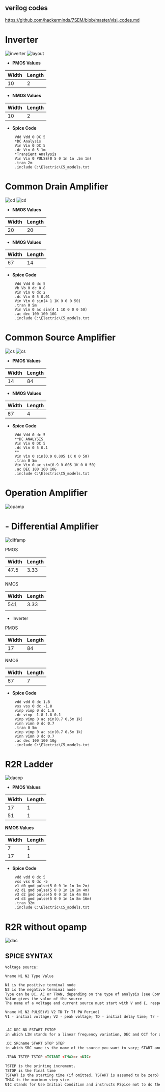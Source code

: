 ## verilog codes
https://github.com/hackerminds/7SEM/blob/master/vlsi_codes.md

# Inverter 
![inverter](inv.jpg)
![layout](invl.JPG)

 - **PMOS Values**

|Width|Length  |
|--|--|
| 10 | 2 |
 - **NMOS Values**

|Width|Length  |
|--|--|
| 10 | 2 |

 - **Spice Code**

		Vdd Vdd 0 DC 5
		*DC Analysis
		Vin Vin 0 DC 5
		.dc Vin 0 5 1m
		*Transient Analysis
		Vin Vin 0 PULSE(0 5 0 1n 1n .5m 1m)
		.tran 2m
		.include C:\Electric\C5_models.txt

# Common Drain Amplifier
![cd](cd.jpg)
![cd](cdl.jpg)

 - **NMOS Values**

|Width|Length  |
|--|--|
| 20 | 20 |
 - **NMOS Values**

|Width|Length  |
|--|--|
| 67 | 14 |

 - **Spice Code**

		Vdd Vdd 0 dc 5
		Vb Vb 0 dc 0.8
		Vin Vin 0 dc 2
		.dc Vin 0 5 0.01 
		Vin Vin 0 sin(4 1 1K 0 0 0 50)
		.tran 0 5m
		Vin Vin 0 ac sin(4 1 1K 0 0 0 50)
		.ac dec 100 100 10G
		.include C:\Electric\C5_models.txt
# Common Source Amplifier
![cs](cs.JPG)
![cs](csl.JPG)
 - **PMOS Values**

|Width|Length  |
|--|--|
| 14 | 84 |
 - **NMOS Values**

|Width|Length  |
|--|--|
| 67 | 4 |

 - **Spice Code**

		Vdd Vdd 0 dc 5
		**DC ANALYSIS
		Vin Vin 0 DC 5
		.dc Vin 0 5 0.1
		**
		Vin Vin 0 sin(0.9 0.005 1K 0 0 50)
		.tran 0 5m
		Vin Vin 0 ac sin(0.9 0.005 1K 0 0 50)
		.ac DEC 100 100 10G
		.include C:\Electric\C5_models.txt
# Operation Amplifier
![opamp](opamp.JPG)

# - Differential Amplifier	
![diffamp](diffamp.jpg)


PMOS
	 
| Width | Length |
|--|--|
| 47.5 | 3.33 |
|  |  |

NMOS

| Width | Length |
|--|--|
| 541 | 3.33 |
|  |  |
 - Inverter
 
 PMOS
 
| Width | Length |
|--|--|
|  17| 84 |

NMOS

| Width | Length |
|--|--|
| 67 | 7 |

 - **Spice Code**

		vdd vdd 0 dc 1.8
		vss vss 0 dc -1.8
		vinp vinp 0 dc 1.8
		.dc vinp -1.8 1.8 0.1
		vinp vinp 0 ac sin(0.7 0.5m 1k)
		vinn vinn 0 dc 0.7
		.tran 0 5m
		vinp vinp 0 ac sin(0.7 0.5m 1k)
		vinn vinn 0 dc 0.7
		.ac dec 100 100 10g
		.include C:\Electric\C5_models.txt
# R2R Ladder
![dacop](dacop.JPG)
 - **PMOS Values**
		
|Width|Length  |
|--|--|
| 17 | 1 |
| 51 | 1 |
  **NMOS Values**

|Width|Length  |
|--|--|
| 7 | 1 |
| 17 | 1 |

 - **Spice Code**

		vdd vdd 0 dc 5
		vss vss 0 dc -5
		v1 d0 gnd pulse(5 0 0 1n 1n 1m 2m)
		v2 d1 gnd pulse(5 0 0 1n 1n 2m 4m)
		v3 d2 gnd pulse(5 0 0 1n 1n 4m 8m)
		v4 d3 gnd pulse(5 0 0 1n 1n 8m 16m)
	    .tran 32m
	    .include C:\Electric\C5_models.txt
# R2R without opamp
![dac](dac.JPG)


## SPICE SYNTAX
```html
Voltage source: 

Vname N1 N2 Type Value

N1 is the positive terminal node
N2 is the negative terminal node
Type can be DC, AC or TRAN, depending on the type of analysis (see Control Statements)
Value gives the value of the source
The name of a voltage and current source must start with V and I, respectively.

Vname N1 N2 PULSE(V1 V2 TD Tr Tf PW Period)
V1 - initial voltage; V2 - peak voltage; TD - initial delay time; Tr - rise time; Tf - fall time; pwf - pulse-wise; and Period - period. 


.AC DEC ND FSTART FSTOP
in which LIN stands for a linear frequency variation, DEC and OCT for a decade and octave variation respectively. NP stands for the number of points and ND and NO for the number of frequency points per decade and octave. FSTART and FSTOP are the start and stopping frequencies in Herz 

.DC SRCname START STOP STEP
in which SRC name is the name of the source you want to vary; START and STOP are the starting and ending value, respectively; and STEP is the size of the increment.
  
.TRAN TSTEP TSTOP <TSTART <TMAX>> <UIC> 
   
TSTEP is the printing increment.
TSTOP is the final time
TSTART is the starting time (if omitted, TSTART is assumed to be zero)
TMAX is the maximum step size.
UIC stands for Use Initial Condition and instructs PSpice not to do the quiescent operating point before beginning the transient analysis. If UIC is specified, PSpice will use the initial conditions specified in the element statements (see data statement) IC = value.
```
